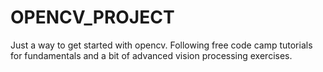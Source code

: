 # OPENCV_PROJECT
Just a way to get started with opencv. Following free code camp tutorials for fundamentals and a bit of advanced vision processing exercises.

